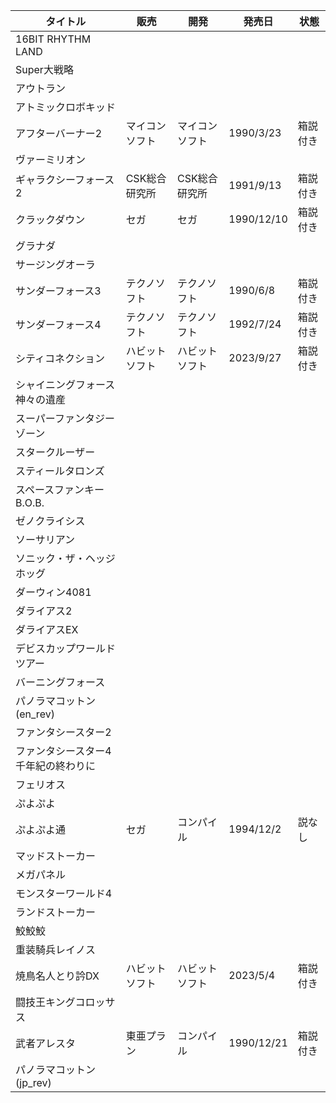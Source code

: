 | タイトル | 販売 | 開発 | 発売日 | 状態 |
| ---- | ---- | ---- | ---- | ---- |
| 16BIT RHYTHM LAND |  |  |  |  |
| Super大戦略 |  |  |  |  |
| アウトラン |  |  |  |  |
| アトミックロボキッド |  |  |  |  |
| アフターバーナー2 | マイコンソフト | マイコンソフト | 1990/3/23 | 箱説付き |
| ヴァーミリオン |  |  |  |  |
| ギャラクシーフォース2 | CSK総合研究所 | CSK総合研究所 | 1991/9/13 | 箱説付き |
| クラックダウン | セガ | セガ | 1990/12/10 | 箱説付き |
| グラナダ |  |  |  |  |
| サージングオーラ |  |  |  |  |
| サンダーフォース3 | テクノソフト | テクノソフト | 1990/6/8 | 箱説付き |
| サンダーフォース4 | テクノソフト | テクノソフト | 1992/7/24 | 箱説付き |
| シティコネクション | ハビットソフト | ハビットソフト | 2023/9/27 | 箱説付き |
| シャイニングフォース 神々の遺産 |  |  |  |  |
| スーパーファンタジーゾーン |  |  |  |  |
| スタークルーザー |  |  |  |  |
| スティールタロンズ |  |  |  |  |
| スペースファンキーB.O.B. |  |  |  |  |
| ゼノクライシス |  |  |  |  |
| ソーサリアン |  |  |  |  |
| ソニック・ザ・ヘッジホッグ |  |  |  |  |
| ダーウィン4081 |  |  |  |  |
| ダライアス2 |  |  |  |  |
| ダライアスEX |  |  |  |  |
| デビスカップワールドツアー |  |  |  |  |
| バーニングフォース |  |  |  |  |
| パノラマコットン(en_rev) |  |  |  |  |
| ファンタシースター2 |  |  |  |  |
| ファンタシースター4 千年紀の終わりに |  |  |  |  |
| フェリオス |  |  |  |  |
| ぷよぷよ |  |  |  |  |
| ぷよぷよ通 | セガ | コンパイル | 1994/12/2 | 説なし |
| マッドストーカー |  |  |  |  |
| メガパネル |  |  |  |  |
| モンスターワールド4 |  |  |  |  |
| ランドストーカー |  |  |  |  |
| 鮫鮫鮫 |  |  |  |  |
| 重装騎兵レイノス |  |  |  |  |
| 焼鳥名人とり訡DX | ハビットソフト | ハビットソフト | 2023/5/4 | 箱説付き |
| 闘技王キングコロッサス |  |  |  |  |
| 武者アレスタ | 東亜プラン | コンパイル | 1990/12/21 | 箱説付き |
| パノラマコットン(jp_rev) |  |  |  |  |
